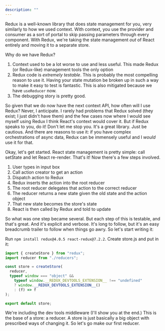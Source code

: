 ```yaml
---
description: ""
---
```


Redux is a well-known library that does state management for you, very similarly to how we used context. With context, you use the provider and consumer as a sort of portal to skip passing parameters through every component. With Redux, we're taking the state management _out_ of React entirely and moving it to a separate store.

Why do we have Redux?

1. Context used to be a lot worse to use and less useful. This made Redux (or Redux-like) management tools the only option
1. Redux code is _extremely testable_. This is probably the most compelling reason to use it. Having your state mutation be broken up in such a way to make it easy to test is fantastic. This is also mitigated because we have `useReducer` now.
1. The debugging story is pretty good.

So given that we do now have the next context API, how often will I use Redux? Never, I anticipate. I rarely had problems that Redux solved (they exist; I just didn't have them) and the few cases now where I would see myself using Redux I think React's context would cover it. But if Redux speaks to you, do it! Don't let me stop you. It's a great library. Just be cautious. And there are reasons to use it: if you have complex orchestrations of async data, Redux can be immensely useful and I _would_ use it for that.

Okay, let's get started. React state management is pretty simple: call setState and let React re-render. That's it! Now there's a few steps involved.

1. User types in input box
1. Call action creator to get an action
1. Dispatch action to Redux
1. Redux inserts the action into the root reducer
1. The root reducer delegates that action to the correct reducer
1. The reducer returns a new state given the old state and the action object
1. That new state becomes the store's state
1. React is then called by Redux and told to update

So what was one step became several. But each step of this is testable, and that's great. And it's explicit and verbose. It's long to follow, but it's an easy breadcrumb trailer to follow when things go awry. So let's start writing it:

Run `npm install redux@4.0.5 react-redux@7.2.2`. Create store.js and put in it:

```javascript
import { createStore } from "redux";
import reducer from "./reducers";

const store = createStore(
  reducer,
  typeof window === "object" &&
    typeof window.__REDUX_DEVTOOLS_EXTENSION__ !== "undefined"
    ? window.__REDUX_DEVTOOLS_EXTENSION__()
    : (f) => f
);

export default store;
```

We're including the dev tools middleware (I'll show you at the end.) This is the base of a store: a reducer. A store is just basically a big object with prescribed ways of changing it. So let's go make our first reducer.
